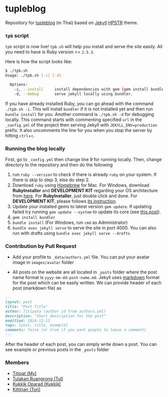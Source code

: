 # tupleblog

Repository for [tupleblog](http://tupleblog.github.io) (in Thai) based on [Jekyll](http://jekyllrb.com/) [HPSTR](https://github.com/mmistakes/hpstr-jekyll-theme) theme.

### `tpb` script

`tpb` script is now live! `tpb.sh` will help you install and serve the site easily. All you need to have is Ruby version >= `2.5.3`.

Here is how the script looks like:

```sh
$ ./tpb.sh
Usage: ./tpb.sh [-i] [-d]

  Options:
    -i, --install     install dependencies with gem (gem install bundler) and bundler (bundle install).
    -d, --debug       serve jekyll locally using bundler.
```

If you have already installed Ruby, you can go ahead with the command `./tpb.sh -i`. This will install `bundler` if it is not installed yet and then run `bundle install` for you. Another command is `./tpb.sh -d` for debugging locally. This command starts with commenting specified `url` in the `_config.yml` of the project then serving Jekyll with `JEKYLL_ENV=production` prefix. It also uncomments the line for you when you stop the server by hitting `ctrl`+`c`.


### Running the blog locally

First, go to `_config.yml` then change line 9 for running locally. Then, change
directory to the repository and then do the following

  1. run `ruby --version` to check if there is already `ruby` on your system. If there is skip to step 3, else do step 2.
  2. Download `ruby` using [Homebrew](https://brew.sh/) for Mac. For Windows, download **RubyInstaller** and
  **DEVELOPMENT KIT** regarding your OS architecture from [here](https://rubyinstaller.org/downloads/).
  For **RubyInstaller**, just double click and done. For **DEVELOPMENT KIT**, please follows [its instruction](https://github.com/oneclick/rubyinstaller/wiki/Development-Kit).
  3. Update your installed gems to latest version `gem update`. If updating failed try running `gem update --system` to update its core (see [this post](http://guides.rubygems.org/ssl-certificate-update/#installing-using-update-packages)).
  4. `gem install bundler`
  5. `bundle install` (For Windows, run `cmd` as Administrator)
  6. `bundle exec jekyll serve` to serve the site in port 4000. You can also run
with drafts using `bundle exec jekyll serve --drafts`


### Contribution by Pull Request

- Add your profile to `_data/authors.yml` file. You can put your avatar image in
`images/avatar` folder

- All posts on the website are all located in `_posts` folder where the post name format is `yyyy-mm-dd-post-name.md`. Jekyll uses [markdown](https://guides.github.com/features/mastering-markdown/) format for the post which can be easily written. We can provide header of each post (markdown file) as

```markdown
---
layout: post
title: "Post Title"
author: Titipata (author id from authors.yml)
description: "Short description for the post"
modified: 2014-12-13
tags: [post, title, example]
comments: false (or true if you want people to leave a comment)
---
```

After the header of each post, you can simply write down a post. You can see example
or previous posts in the `_posts` folder


### Members
- [Titipat (My)](http://titipata.github.io)
- [Tulakan Ruangrong (Tul)](https://github.com/bluenex)
- [Kukkik Oparad (Kukkik)](https://github.com/bachkukkik)
- [Kittinan (Tun)](https://github.com/kittinan)
